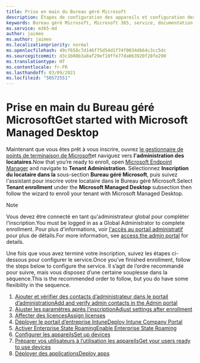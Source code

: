 ```yaml
---
title: Prise en main du Bureau géré Microsoft
description: Étapes de configuration des appareils et configuration des fonctionnalités Azure pour l’utilisation du service
keywords: Bureau géré Microsoft, Microsoft 365, service, documentation
ms.service: m365-md
author: jaimeo
ms.author: jaimeo
ms.localizationpriority: normal
ms.openlocfilehash: 49cf658c7d146f75d54d1f74f0034db64c3cc5dc
ms.sourcegitcommit: d3c1b08b3a8af29ef19ffe77da063920f28fe290
ms.translationtype: HT
ms.contentlocale: fr-FR
ms.lasthandoff: 03/09/2021
ms.locfileid: "50572551"
---
```

# <a name="get-started-with-microsoft-managed-desktop"></a><span data-ttu-id="d8ef8-104">Prise en main du Bureau géré Microsoft</span><span class="sxs-lookup"><span data-stu-id="d8ef8-104">Get started with Microsoft Managed Desktop</span></span>

<span data-ttu-id="d8ef8-105">Maintenant que vous êtes prêt à vous inscrire, ouvrez [ le gestionnaire de points de terminaison de Microsoft](https://endpoint.microsoft.com/)et naviguez vers **l'administration des locataires**.</span><span class="sxs-lookup"><span data-stu-id="d8ef8-105">Now that you’re ready to enroll, open [Microsoft Endpoint Manager](https://endpoint.microsoft.com/) and navigate to **Tenant Administration**.</span></span> <span data-ttu-id="d8ef8-106">Sélectionnez **Inscription du locataire dans la** sous-section **Bureau géré Microsoft**, puis suivez l'assistant pour inscrire votre locataire dans le Bureau géré Microsoft.</span><span class="sxs-lookup"><span data-stu-id="d8ef8-106">Select **Tenant enrollment** under the **Microsoft Managed Desktop** subsection then follow the wizard to enroll your tenant with Microsoft Managed Desktop.</span></span>

> [!NOTE]
> <span data-ttu-id="d8ef8-107">Vous devez être connecté en tant qu'administrateur global pour compléter l'inscription.</span><span class="sxs-lookup"><span data-stu-id="d8ef8-107">You must be logged in as a Global Administrator to complete enrollment.</span></span> <span data-ttu-id="d8ef8-108">Pour plus d'informations, voir [l'accès au portail administratif ](access-admin-portal.md) pour plus de détails.</span><span class="sxs-lookup"><span data-stu-id="d8ef8-108">For more information, see [access the admin portal](access-admin-portal.md) for details.</span></span>

<span data-ttu-id="d8ef8-109">Une fois que vous avez terminé votre inscription, suivez les étapes ci-dessous pour configurer le service.</span><span class="sxs-lookup"><span data-stu-id="d8ef8-109">Once you’ve finished enrollment, follow the steps below to configure the service.</span></span> <span data-ttu-id="d8ef8-110">Il s’agit de l’ordre recommandé pour suivre, mais vous disposez d’une certaine souplesse dans la séquence.</span><span class="sxs-lookup"><span data-stu-id="d8ef8-110">This is the recommended order to follow, but you do have some flexibility in the sequence.</span></span> 

1. [<span data-ttu-id="d8ef8-111">Ajouter et vérifier des contacts d’administrateur dans le portail d’administration</span><span class="sxs-lookup"><span data-stu-id="d8ef8-111">Add and verify admin contacts in the Admin portal</span></span>](add-admin-contacts.md)
2. [<span data-ttu-id="d8ef8-112">Ajuster les paramètres après l’inscription</span><span class="sxs-lookup"><span data-stu-id="d8ef8-112">Adjust settings after enrollment</span></span>](conditional-access.md)
3. [<span data-ttu-id="d8ef8-113">Affecter des licences</span><span class="sxs-lookup"><span data-stu-id="d8ef8-113">Assign licenses</span></span>](assign-licenses.md)
4. [<span data-ttu-id="d8ef8-114">Déployer le portail d’entreprise Intune</span><span class="sxs-lookup"><span data-stu-id="d8ef8-114">Deploy Intune Company Portal</span></span>](company-portal.md)
5. [<span data-ttu-id="d8ef8-115">Activer Enterprise State Roaming</span><span class="sxs-lookup"><span data-stu-id="d8ef8-115">Enable Enterprise State Roaming</span></span>](enterprise-state-roaming.md)
6. [<span data-ttu-id="d8ef8-116">Configurer les appareils</span><span class="sxs-lookup"><span data-stu-id="d8ef8-116">Set up devices</span></span>](set-up-devices.md)
7. [<span data-ttu-id="d8ef8-117">Préparer vos utilisateurs à l’utilisation les appareils</span><span class="sxs-lookup"><span data-stu-id="d8ef8-117">Get your users ready to use devices</span></span>](get-started-devices.md)
8. [<span data-ttu-id="d8ef8-118">Déployer des applications</span><span class="sxs-lookup"><span data-stu-id="d8ef8-118">Deploy apps</span></span>](deploy-apps.md)
